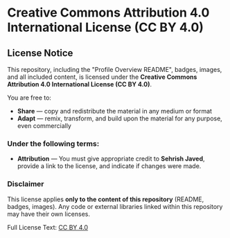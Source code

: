 # Creative Commons Attribution 4.0 International License (CC BY 4.0)

## License Notice

This repository, including the "Profile Overview README", badges, images, and all included content, is licensed under the **Creative Commons Attribution 4.0 International License (CC BY 4.0)**.  

You are free to:

- **Share** — copy and redistribute the material in any medium or format  
- **Adapt** — remix, transform, and build upon the material for any purpose, even commercially  

### Under the following terms:

- **Attribution** — You must give appropriate credit to **Sehrish Javed**, provide a link to the license, and indicate if changes were made.  

### Disclaimer

This license applies **only to the content of this repository** (README, badges, images). Any code or external libraries linked within this repository may have their own licenses.  

Full License Text: [CC BY 4.0](https://creativecommons.org/licenses/by/4.0/)
